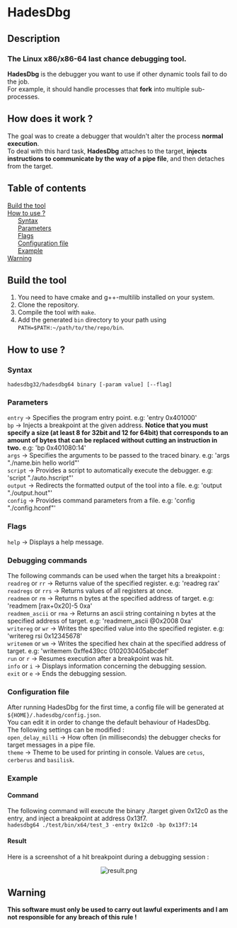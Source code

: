 # HadesDbg
## Description
### The Linux x86/x86-64 last chance debugging tool.
**HadesDbg** is the debugger you want to use if other dynamic tools fail to do the job.  
For example, it should handle processes that **fork** into multiple sub-processes.
## How does it work ?
The goal was to create a debugger that wouldn't alter the process **normal execution**.  
To deal with this hard task, **HadesDbg** attaches to the target, **injects instructions to communicate by the way of a pipe file**, and then detaches from the target.
## Table of contents
[Build the tool](#build)  
[How to use ?](#how)  
&nbsp;&nbsp;&nbsp;&nbsp;&nbsp;&nbsp;[Syntax](#how_syntax)  
&nbsp;&nbsp;&nbsp;&nbsp;&nbsp;&nbsp;[Parameters](#how_params)  
&nbsp;&nbsp;&nbsp;&nbsp;&nbsp;&nbsp;[Flags](#how_flags)  
&nbsp;&nbsp;&nbsp;&nbsp;&nbsp;&nbsp;[Configuration file](#how_config)  
&nbsp;&nbsp;&nbsp;&nbsp;&nbsp;&nbsp;[Example](#how_example)  
[Warning](#warning)  

<a name="build"/>

## Build the tool  
1. You need to have cmake and g++-multilib installed on your system.  
2. Clone the repository.  
3. Compile the tool with `make`.  
4. Add the generated `bin` directory to your path using `PATH=$PATH:~/path/to/the/repo/bin`.  
## How to use ?

<a name="how_syntax"/>

### Syntax
`hadesdbg32/hadesdbg64 binary [-param value] [--flag]`

<a name="how_params"/>

### Parameters
`entry` -> Specifies the program entry point. e.g: 'entry 0x401000'  
`bp` -> Injects a breakpoint at the given address. **Notice that you must specify a size (at least 8 for 32bit and 12 for 64bit) that corresponds to an amount of bytes that can be replaced without cutting an instruction in two.** e.g: 'bp 0x401080:14'  
`args` -> Specifies the arguments to be passed to the traced binary. e.g: 'args "./name.bin hello world"'  
`script` -> Provides a script to automatically execute the debugger. e.g: 'script "./auto.hscript"'  
`output` -> Redirects the formatted output of the tool into a file. e.g: 'output "./output.hout"'  
`config` -> Provides command parameters from a file. e.g: 'config "./config.hconf"'  

<a name="how_flags"/>

### Flags
`help` -> Displays a help message.  
### Debugging commands
The following commands can be used when the target hits a breakpoint :  
`readreg` or `rr` -> Returns value of the specified register. e.g: 'readreg rax'  
`readregs` or `rrs` -> Returns values of all registers at once.  
`readmem` or `rm` -> Returns n bytes at the specified address of target. e.g: 'readmem [rax+0x20]-5 0xa'  
`readmem_ascii` or `rma` -> Returns an ascii string containing n bytes at the specified address of target. e.g: 'readmem_ascii @0x2008 0xa'  
`writereg` or `wr` -> Writes the specified value into the specified register. e.g: 'writereg rsi 0x12345678'  
`writemem` or `wm` -> Writes the specified hex chain at the specified address of target. e.g: 'writemem 0xffe439cc 0102030405abcdef'  
`run` or `r` -> Resumes execution after a breakpoint was hit.  
`info` or `i` -> Displays information concerning the debugging session.  
`exit` or `e` -> Ends the debugging session.

<a name="how_config"/>

### Configuration file
After running HadesDbg for the first time, a config file will be generated at `${HOME}/.hadesdbg/config.json`.  
You can edit it in order to change the default behaviour of HadesDbg.  
The following settings can be modified :  
`open_delay_milli` -> How often (in milliseconds) the debugger checks for target messages in a pipe file.  
`theme` -> Theme to be used for printing in console. Values are `cetus`, `cerberus` and `basilisk`.  

<a name="how_example"/>

### Example
#### Command
The following command will execute the binary ./target given 0x12c0 as the entry, and inject a breakpoint at address 0x13f7.  
`hadesdbg64 ./test/bin/x64/test_3 -entry 0x12c0 -bp 0x13f7:14`
#### Result
Here is a screenshot of a hit breakpoint during a debugging session :  
  
<p align="center">
  <img src="https://i.imgur.com/0qB7mPn.png" alt="result.png"/>
</p>

<a name="warning"/>

## Warning
**This software must only be used to carry out lawful experiments and I am not responsible for any breach of this rule !**  
